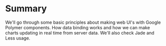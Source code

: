 # Summary
We'll go through some basic principles about making web UI's with Google Polymer components. How data binding works and how we can make charts updating in real time from server data. We'll also check Jade and Less usage.
